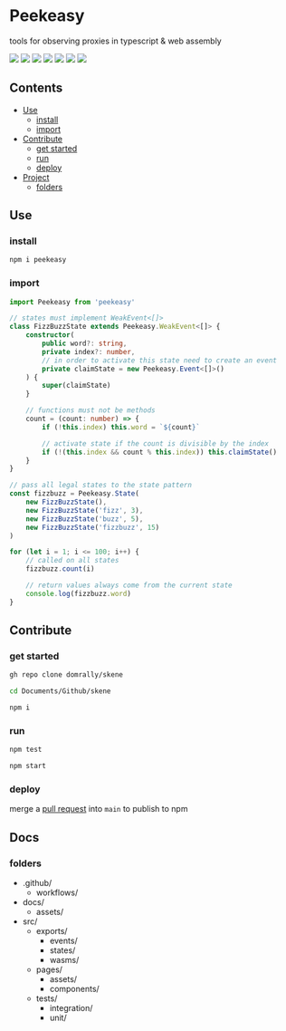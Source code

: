 # Peekeasy

tools for observing proxies in typescript & web assembly

[![](https://img.shields.io/npm/v/peekeasy?style=for-the-badge&labelColor=grey&logo=npm&label=)](https://www.npmjs.com/package/peekeasy)
[![](https://img.shields.io/badge/-prettier-F7B93E?style=for-the-badge&labelColor=grey&logo=prettier)](https://prettier.io)
[![](https://img.shields.io/badge/-nodejs-339933?style=for-the-badge&labelColor=grey&logo=node.js)](https://nodejs.org)
[![](https://img.shields.io/badge/-typescript-3178C6?style=for-the-badge&labelColor=grey&logo=typescript)](https://www.typescriptlang.org)
[![](https://img.shields.io/badge/-tsnode-3178C6?style=for-the-badge&labelColor=grey&logo=ts-node)](https://typestrong.org/ts-node)
[![](https://img.shields.io/badge/-eslint-4B32C3?style=for-the-badge&labelColor=grey&logo=ESLint)](https://eslint.org)
[![](https://img.shields.io/badge/-json-000000?style=for-the-badge&labelColor=grey&logo=json)](https://www.json.org/json-en.html)

## Contents

- [Use](#Use)
  - [install](#install)
  - [import](#import)
- [Contribute](#Contribute)
  - [get started](#get%20started)
  - [run](#run)
  - [deploy](#deploy)
- [Project](#Project)
  - [folders](#folders)

## Use

### install

```ts
npm i peekeasy
```

### import

```ts
import Peekeasy from 'peekeasy'

// states must implement WeakEvent<[]>
class FizzBuzzState extends Peekeasy.WeakEvent<[]> {
	constructor(
		public word?: string,
		private index?: number,
		// in order to activate this state need to create an event
		private claimState = new Peekeasy.Event<[]>()
	) {
		super(claimState)
	}

	// functions must not be methods
	count = (count: number) => {
		if (!this.index) this.word = `${count}`

		// activate state if the count is divisible by the index
		if (!(this.index && count % this.index)) this.claimState()
	}
}

// pass all legal states to the state pattern
const fizzbuzz = Peekeasy.State(
	new FizzBuzzState(),
	new FizzBuzzState('fizz', 3),
	new FizzBuzzState('buzz', 5),
	new FizzBuzzState('fizzbuzz', 15)
)

for (let i = 1; i <= 100; i++) {
	// called on all states
	fizzbuzz.count(i)

	// return values always come from the current state
	console.log(fizzbuzz.word)
}
```

## Contribute

### get started

```sh
gh repo clone domrally/skene
```

```sh
cd Documents/Github/skene
```

```sh
npm i
```

### run

```sh
npm test
```

```sh
npm start
```

### deploy

merge a [pull request](https://github.com/domrally/peekeasy/compare) into `main` to publish to npm

## Docs

### folders

- .github/
  - workflows/
- docs/
  - assets/
- src/
  - exports/
    - events/
    - states/
    - wasms/
  - pages/
    - assets/
    - components/
  - tests/
    - integration/
    - unit/

